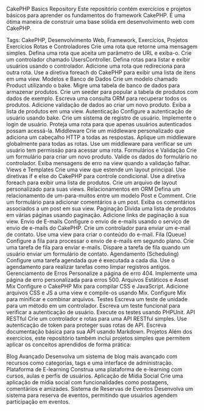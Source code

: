 
CakePHP Basics Repository
Este repositório contém exercícios e projetos básicos para aprender os fundamentos do framework CakePHP. É uma ótima maneira de construir uma base sólida em desenvolvimento web com CakePHP.

Tags: CakePHP, Desenvolvimento Web, Framework, Exercícios, Projetos
Exercícios
Rotas e Controladores
Crie uma rota que retorne uma mensagem simples.
Defina uma rota que aceita um parâmetro de URL e exiba-o.
Crie um controlador chamado UsersController.
Defina rotas para listar e exibir usuários usando o controlador.
Adicione uma rota que redireciona para outra rota.
Use a diretiva foreach do CakePHP para exibir uma lista de itens em uma view.
Modelos e Banco de Dados
Crie um modelo chamado Product utilizando o bake.
Migre uma tabela de banco de dados para armazenar produtos.
Crie um seeder para popular a tabela de produtos com dados de exemplo.
Escreva uma consulta ORM para recuperar todos os produtos.
Adicione validação de dados ao criar um novo produto.
Exiba a lista de produtos em uma view.
Autenticação
Configure a autenticação de usuário usando bake.
Crie um sistema de registro de usuário.
Implemente o login de usuário.
Proteja uma rota para que apenas usuários autenticados possam acessá-la.
Middleware
Crie um middleware personalizado que adiciona um cabeçalho HTTP a todas as respostas.
Aplique um middleware globalmente para todas as rotas.
Use um middleware para verificar se um usuário tem permissão para acessar uma rota.
Formulários e Validação
Crie um formulário para criar um novo produto.
Valide os dados do formulário no controlador.
Exiba mensagens de erro na view quando a validação falhar.
Views e Templates
Crie uma view que estende um layout principal.
Use diretivas if e else do CakePHP para controle condicional.
Use a diretiva foreach para exibir uma lista de produtos.
Crie um arquivo de layout personalizado para suas views.
Relacionamentos em ORM
Defina um relacionamento de um-para-muitos entre um modelo Post e Comment.
Crie um formulário para adicionar comentários a um post.
Exiba os comentários associados a um post em sua view.
Paginação
Divida uma lista de produtos em várias páginas usando paginação.
Adicione links de paginação à sua view.
Envio de E-mails
Configure o envio de e-mails usando o serviço de envio de e-mails do CakePHP.
Crie um controlador para enviar um e-mail de contato.
Use uma view para criar o conteúdo do e-mail.
Fila (Queue)
Configure a fila para processar o envio de e-mails em segundo plano.
Crie uma tarefa de fila para enviar e-mails.
Dispare a tarefa de fila quando um usuário enviar um formulário de contato.
Agendamento (Scheduling)
Configure uma tarefa agendada que é executada a cada dia.
Use o agendamento para realizar tarefas como limpar registros antigos.
Gerenciamento de Erros
Personalize a página de erro 404.
Implemente uma página de erro personalizada para erros 500.
Arquivos Estáticos e Asset Mix
Configure o CakePHP Mix para compilar CSS e JavaScript.
Adicione arquivos CSS e JS a uma view e compile-os usando Mix.
Configure Mix para minificar e combinar arquivos.
Testes
Escreva um teste de unidade para um método em um controlador.
Escreva um teste funcional para verificar a autenticação de usuário.
Execute os testes usando PHPUnit.
API RESTful
Crie um controlador e rotas para uma API RESTful simples.
Use autenticação de token para proteger suas rotas de API.
Escreva documentação básica para sua API usando Markdown.
Projetos
Além dos exercícios, este repositório também inclui projetos simples que permitem aplicar os conceitos aprendidos de forma prática:

Blog Avançado
Desenvolva um sistema de blog mais avançado com recursos como categorias, tags e uma interface de administração.
Plataforma de E-learning
Construa uma plataforma de e-learning com cursos, aulas e perfis de usuários.
Aplicação de Mídia Social
Crie uma aplicação de mídia social com funcionalidades como postagens, comentários e amizades.
Sistema de Reservas de Eventos
Desenvolva um sistema para reserva de eventos, permitindo que usuários agendem participação em eventos.
